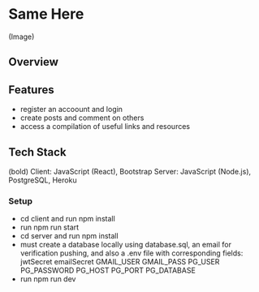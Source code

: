 # Same Here

(Image)

## Overview

## Features
- register an accoount and login
- create posts and comment on others
- access a compilation of useful links and resources

## Tech Stack
(bold) Client: JavaScript (React), Bootstrap
Server: JavaScript (Node.js), PostgreSQL, Heroku

### Setup
- cd client and run npm install
- run npm run start
- cd server and run npm install
- must create a database locally using database.sql, an email for verification pushing, and also a .env file with corresponding fields:
jwtSecret
emailSecret
GMAIL_USER
GMAIL_PASS
PG_USER
PG_PASSWORD
PG_HOST
PG_PORT
PG_DATABASE
- run npm run dev


